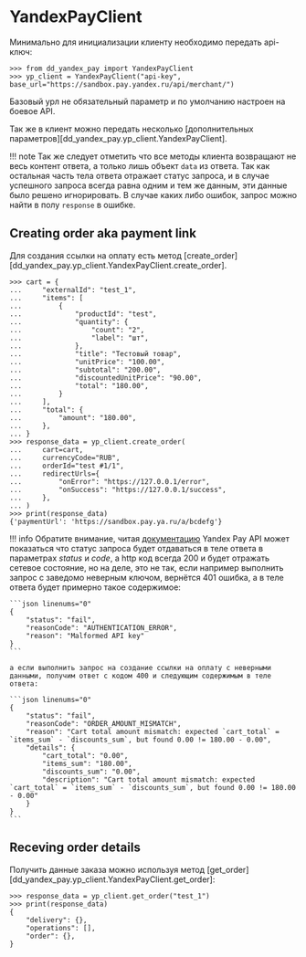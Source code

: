 # YandexPayClient

Минимально для инициализации клиенту необходимо передать api-ключ:

```pycon linenums="0"
>>> from dd_yandex_pay import YandexPayClient
>>> yp_client = YandexPayClient("api-key", base_url="https://sandbox.pay.yandex.ru/api/merchant/")
```

Базовый урл не обязательный параметр и по умолчанию настроен на боевое API.

Так же в клиент можно передать несколько [дополнительных параметров][dd_yandex_pay.yp_client.YandexPayClient].

!!! note
	Так же следует отметить что все методы клиента возвращают не весь контент ответа, а только лишь объект `data` из ответа. Так как остальная часть тела ответа отражает статус запроса, и в случае успешного запроса всегда равна одним и тем же данным, эти данные было решено игнорировать. В случае каких либо ошибок, запрос можно найти в полу `response` в ошибке.


## Creating order aka payment link

Для создания ссылки на оплату есть метод [create_order][dd_yandex_pay.yp_client.YandexPayClient.create_order].

```pycon linenums="0"
>>> cart = {
...     "externalId": "test_1",
...     "items": [
...         {
...             "productId": "test",
...             "quantity": {
...                 "count": "2",
...                 "label": "шт",
...             },
...             "title": "Тестовый товар",
...             "unitPrice": "100.00",
...             "subtotal": "200.00",
...             "discountedUnitPrice": "90.00",
...             "total": "180.00",
...         }
...     ],
...     "total": {
...         "amount": "180.00",
...     },
... }
>>> response_data = yp_client.create_order(
...     cart=cart,
...     currencyCode="RUB",
...     orderId="test #1/1",
...     redirectUrls={
...         "onError": "https://127.0.0.1/error",
...         "onSuccess": "https://127.0.0.1/success",
...     },
... )
>>> print(response_data)
{'paymentUrl': 'https://sandbox.pay.ya.ru/a/bcdefg'}
```

!!! info
	Обратите внимание, читая [документацию](https://pay.yandex.ru/ru/docs/custom/backend/yandex-pay-api/order/merchant_v1_orders-post#200-ok) Yandex Pay API может показаться что статус запроса будет отдаваться в теле ответа в параметрах _status_ и _code_, а http код всегда 200 и будет отражать сетевое состояние, но на деле, это не так, если например выполнить запрос с заведомо неверным ключом, вернётся 401 ошибка, а в теле ответа будет примерно такое содержимое:

	```json linenums="0"
	{
		"status": "fail",
		"reasonCode": "AUTHENTICATION_ERROR",
		"reason": "Malformed API key"
	}
	```

	а если выполнить запрос на создание ссылки на оплату с неверными данными, получим ответ с кодом 400 и следующим содержимым в теле ответа:

	```json linenums="0"
	{
		"status": "fail",
		"reasonCode": "ORDER_AMOUNT_MISMATCH",
		"reason": "Cart total amount mismatch: expected `cart_total` = `items_sum` - `discounts_sum`, but found 0.00 != 180.00 - 0.00",
		"details": {
			"cart_total": "0.00",
			"items_sum": "180.00",
			"discounts_sum": "0.00",
			"description": "Cart total amount mismatch: expected `cart_total` = `items_sum` - `discounts_sum`, but found 0.00 != 180.00 - 0.00"
		}
	}
	```


## Receving order details

Получить данные заказа можно используя метод [get_order][dd_yandex_pay.yp_client.YandexPayClient.get_order]:

```pycon linenums="0"
>>> response_data = yp_client.get_order("test_1")
>>> print(response_data)
{
    "delivery": {},
    "operations": [],
    "order": {},
}
```
